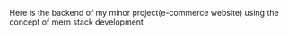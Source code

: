 Here is the backend of my minor project(e-commerce website) using the concept of mern stack development
